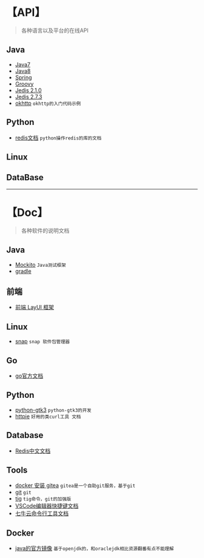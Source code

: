 # 【API】
> 各种语言以及平台的在线API

## Java
- [Java7](https://docs.oracle.com/javase/7/docs/api/)
- [Java8](https://docs.oracle.com/javase/8/docs/api/)
- [Spring](https://spring.io/docs)
- [Groovy](http://www.groovy-lang.org/api.html)
- [Jedis 2.1.0](http://tool.oschina.net/apidocs/apidoc?api=jedis-2.1.0)
- [Jedis 2.7.3](https://mavenbrowse.pauldoo.com/central/redis/clients/jedis/2.7.3/jedis-2.7.3-javadoc.jar/-/overview-summary.html)
- [okhttp](https://github.com/square/okhttp/wiki/Recipes) `okhttp的入门代码示例`


## Python
- [redis文档](https://pypi.python.org/pypi/redis/) `python操作redis的库的文档`

## Linux

## DataBase



**************************************************************
# 【Doc】
> 各种软件的说明文档

## Java
- [Mockito](http://www.vogella.com/tutorials/Mockito/article.html#when-thenreturn-and-when-thenthrow) `Java测试框架`
- [gradle](https://docs.gradle.org/current/userguide/userguide.html)

## 前端
- [前端 LayUI 框架](http://www.layui.com/doc/)

## Linux
- [snap](https://snapcraft.io/docs/core/usage) `snap 软件包管理器`

## Go
- [go官方文档](https://golang.org/doc/)

## Python
- [python-gtk3](https://python-gtk-3-tutorial.readthedocs.io/en/latest/introduction.html) `python-gtk3的开发`
- [httpie](http://python.ctolib.com/httpie.html) `好用的类curl工具 文档` 

## Database
- [Redis中文文档](http://redisdoc.com/index.html)

## Tools
- [docker 安装 gitea](https://docs.gitea.io/en-us/install-with-docker/) `gitea是一个自助git服务，基于git`
- [git](https://git-scm.com/docs) `git`
- [tig](http://jonas.nitro.dk/tig/manual.html) `tig命令，git的加强版`
- [VSCode编辑器快捷键文档](https://code.visualstudio.com/shortcuts/keyboard-shortcuts-linux.pdf)
- [七牛云命令行工具文档](https://github.com/qiniu/qshell)
## Docker
- [java的官方镜像](https://hub.docker.com/_/java/) `基于openjdk的，和oraclejdk相比资源翻番有点不能理解`



